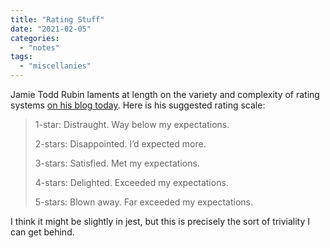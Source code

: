 ```yaml
---
title: "Rating Stuff"
date: "2021-02-05"
categories: 
  - "notes"
tags: 
  - "miscellanies"
---
```


Jamie Todd Rubin laments at length on the variety and complexity of rating systems [on his blog today](https://www.jamierubin.net/2021/02/05/5-star-rating-systems/). Here is his suggested rating scale:

> 1-star: Distraught. Way below my expectations.
> 
> 2-stars: Disappointed. I’d expected more.
> 
> 3-stars: Satisfied. Met my expectations.
> 
> 4-stars: Delighted. Exceeded my expectations.
> 
> 5-stars: Blown away. Far exceeded my expectations.

I think it might be slightly in jest, but this is precisely the sort of triviality I can get behind.
